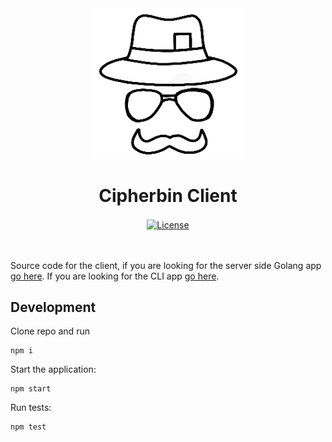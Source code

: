 <div align="center">
  <img src="cipher_bin_logo_black.png" alt="cipher bin logo" />
  <h1 align="center">Cipherbin Client</h1>
  <a href="https://github.com/bradford-hamilton/cipher-bin-client/blob/master/LICENSE">
    <img src="https://img.shields.io/badge/license-MIT-blue.svg" alt="License" align="center">
  </a>
</div>
<br />
<br />

Source code for the client, if you are looking for the server side Golang app [go here](https://github.com/bradford-hamilton/cipher-bin-server). If you are looking for the CLI app [go here](https://github.com/bradford-hamilton/cipher-bin-cli).

## Development
Clone repo and run
```
npm i
```

Start the application:
```
npm start
```

Run tests:
```
npm test
```